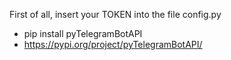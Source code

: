 First of all, insert your TOKEN into the file config.py
- pip install pyTelegramBotAPI
- https://pypi.org/project/pyTelegramBotAPI/